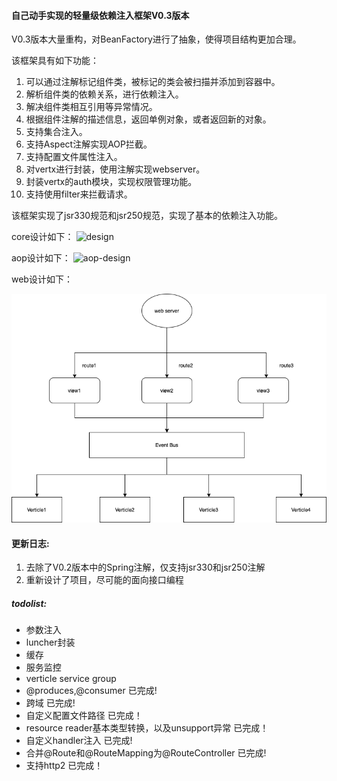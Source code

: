 #### 自己动手实现的轻量级依赖注入框架V0.3版本

V0.3版本大量重构，对BeanFactory进行了抽象，使得项目结构更加合理。

该框架具有如下功能：
1. 可以通过注解标记组件类，被标记的类会被扫描并添加到容器中。
2. 解析组件类的依赖关系，进行依赖注入。
3. 解决组件类相互引用等异常情况。
4. 根据组件注解的描述信息，返回单例对象，或者返回新的对象。
5. 支持集合注入。
6. 支持Aspect注解实现AOP拦截。
7. 支持配置文件属性注入。
8. 对vertx进行封装，使用注解实现webserver。
9. 封装vertx的auth模块，实现权限管理功能。
10. 支持使用filter来拦截请求。

该框架实现了jsr330规范和jsr250规范，实现了基本的依赖注入功能。

core设计如下：
![design](images/design.png)

aop设计如下：
![aop-design](images/aop-design.png)

web设计如下：

![aop-design](images/mvc-design.png)

#### 更新日志:

1. 去除了V0.2版本中的Spring注解，仅支持jsr330和jsr250注解
2. 重新设计了项目，尽可能的面向接口编程

##### todolist:
+ 参数注入
+ luncher封装
+ 缓存
+ 服务监控
+ verticle service group
+ @produces,@consumer 已完成!
+ 跨域 已完成!
+ 自定义配置文件路径 已完成！
+ resource reader基本类型转换，以及unsupport异常 已完成！
+ 自定义handler注入 已完成!
+ 合并@Route和@RouteMapping为@RouteController 已完成!
+ 支持http2 已完成！